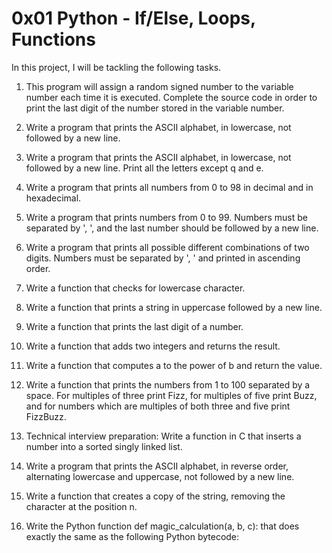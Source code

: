 # 0x01 Python - If/Else, Loops, Functions

In this project, I will be tackling the following tasks.

1. This program will assign a random signed number to the variable number each time it is executed. Complete the source code in order to print the last digit of the number stored in the variable number.

2. Write a program that prints the ASCII alphabet, in lowercase, not followed by a new line.

3. Write a program that prints the ASCII alphabet, in lowercase, not followed by a new line. Print all the letters except q and e.

4. Write a program that prints all numbers from 0 to 98 in decimal and in hexadecimal.

5. Write a program that prints numbers from 0 to 99. Numbers must be separated by ', ', and the last number should be followed by a new line.

6. Write a program that prints all possible different combinations of two digits. Numbers must be separated by ', ' and printed in ascending order.

7. Write a function that checks for lowercase character.

8. Write a function that prints a string in uppercase followed by a new line.

9. Write a function that prints the last digit of a number.

10. Write a function that adds two integers and returns the result.

11. Write a function that computes a to the power of b and return the value.

12. Write a function that prints the numbers from 1 to 100 separated by a space. For multiples of three print Fizz, for multiples of five print Buzz, and for numbers which are multiples of both three and five print FizzBuzz.

13. Technical interview preparation: Write a function in C that inserts a number into a sorted singly linked list.

14. Write a program that prints the ASCII alphabet, in reverse order, alternating lowercase and uppercase, not followed by a new line.

15. Write a function that creates a copy of the string, removing the character at the position n.

16. Write the Python function def magic_calculation(a, b, c): that does exactly the same as the following Python bytecode:

